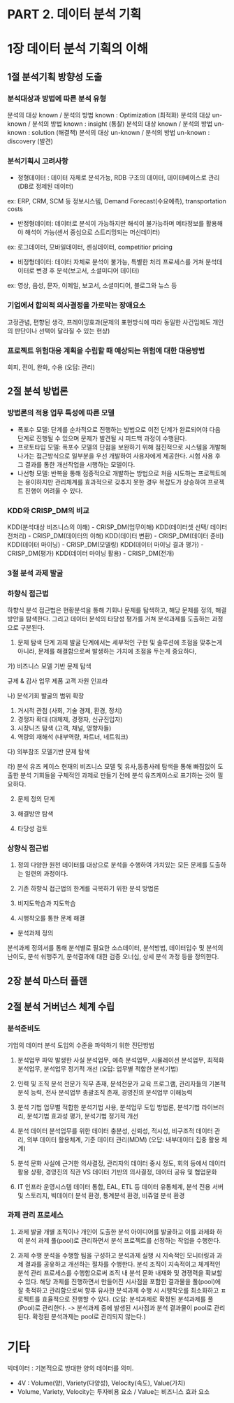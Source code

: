 # PART 2. 데이터 분석 기획

# 1장 데이터 분석 기획의 이해
## 1절 분석기획 방향성 도출

### 분석대상과 방법에 따른 분석 유형
분석의 대상 known    / 분석의 방법 known    : Optimization (최적화)
분석의 대상 un-known / 분석의 방법 known    : insight (통찰)
분석의 대상 known    / 분석의 방법 un-known : solution (해결책)
분석의 대상 un-known / 분석의 방법 un-known : discovery (발견)

### 분석기획시 고려사항
- 정형데이터 : 데이터 자체로 분석가능, RDB 구조의 데이터, 데이터베이스로 관리 (DB로 정제된 데이터)

ex: ERP, CRM, SCM 등 정보시스템, Demand Forecast(수요예측), transportation costs

- 반정형데이터: 데이터로 분석이 가능하지만 해석이 불가능하며 메타정보를 활용해야 해석이 가능(센서 중심으로 스트리밍되는 머신데이터)

ex: 로그데이터, 모바일데이터, 센싱데이터, competitior pricing 

- 비정형데이터: 데이터 자체로 분석이 불가능, 특별한 처리 프로세스를 거쳐 분석데이터로 변경 후 분석(보고서, 소셜미디어 데이터)

ex: 영상, 음성, 문자, 이메일, 보고서, 소셜미디어, 블로그와 뉴스 등

### 기업에서 합의적 의사결정을 가로막는 장애요소
고정관념, 편향된 생각, 프레이밍효과(문제의 표현방식에 따라 동일한 사건임에도 개인의 판단이나 선택이 달라질 수 있는 현상)

### 프로젝트 위험대응 계획을 수립할 때 예상되는 위험에 대한 대응방법
회피, 전이, 완화, 수용 (오답: 관리)

## 2절 분석 방법론

### 방법론의 적용 업무 특성에 따른 모델
- 폭포수 모델: 단계를 순차적으로 진행하는 방법으로 이전 단계가 완료되어야 다음 단계로 진행될 수 있으며 문제가 발견될 시 피드백 과정이 수행된다.
- 프로토타입 모델: 폭포수 모델의 단점을 보완하기 위해 점진적으로 시스템을 개발해나가는 접근방식으로 일부분을 우선 개발하여 사용자에게 제공한다. 
시험 사용 후 그 결과를 통한 개선작업을 시행하는 모델이다.
- 나선형 모델: 반복을 통해 점증적으로 개발하는 방법으로 처음 시도하는 프로젝트에는 용이하지만 관리체계를 효과적으로 갖추지 못한 경우 복잡도가 상승하여 프로젝트 진행이 어려울 수 있다.

### KDD와 CRISP_DM의 비교
KDD(분석대상 비즈니스의 이해)     - CRISP_DM(업무이해)
KDD(데이터셋 선택/ 데이터 전처리)  - CRISP_DM(데이터의 이해)
KDD(데이터 변환)               - CRISP_DM(데이터 준비)
KDD(데이터 마이닝)             - CRISP_DM(모델링)
KDD(데이터 마이닝 결과 평가)     - CRISP_DM(평가)
KDD(데이터 마이닝 활용)         - CRISP_DM(전개)

### 3절 분석 과제 발굴

### 하향식 접근법
하향식 분석 접근법은 현황분석을 통해 기회나 문제를 탐색하고, 해당 문제를 정의, 해결방안을 탐색한다.
그리고 데이터 분석의 타당성 평가를 거쳐 분석과제를 도출하는 과정으로 구분된다.

1) 문제 탐색 단계
과제 발굴 단계에서는 세부적인 구현 및 솔루션에 초점을 맞추는게 아니라, 문제를 해결함으로써 발생하는 가치에 초점을 두는게 중요하다,

가) 비즈니스 모델 기반 문제 탐색

   규제 & 감사
업무  제품  고객
   자원 인프라

나) 분석기회 발굴의 범위 확장
1) 거시적 관점 (사회, 기술 경제, 환경, 정치)
2) 경쟁자 확대 (대체제, 경쟁자, 신규진입자)
3) 시장니즈 탐색 (고객, 채널, 영향자들)
4) 역량의 재해석 (내부역량, 파트너, 네트워크)

다) 외부참조 모델기반 문제 탐색

라) 분석 유즈 케이스
현재의 비즈니스 모델 및 유사,동종사례 탐색을 통해 빠짐없이 도출한 분석 기회들을 구체적인 과제로 만들기 전에 분석 유즈케이스로 표기하는 것이 필요하다.

2) 문제 정의 단계

3) 해결방안 탐색
4) 타당성 검토

### 상향식 접근법
1) 정의
다양한 원천 데이터를 대상으로 분석을 수행하여 가치있는 모든 문제를 도출하는 일련의 과정이다.

2) 기존 하향식 접근법의 한계를 극복하기 위한 분석 방법론

3) 비지도학습과 지도학습

4) 시행착오를 통한 문제 해결
- 분석과제 정의

분석과제 정의서를 통해 분석별로 필요한 소스데이터, 분석방법, 데이터입수 및 분석의 난이도, 분석 숴행주기, 분석결과에 대한 검증 오너십, 상세 분석 과정 등을 정의한다.

## 2장 분석 마스터 플랜
## 2절 분석 거버넌스 체계 수립
### 분석준비도
기업의 데이터 분석 도입의 수준을 파악하기 위한 진단방법

1) 분석업무 파악
발생한 사실 분석업무, 예측 분석업무, 시뮬레이션 분석업무, 최적화 분석업무, 분석업무 정기적 개선 (오답: 업무별 적합한 분석기법)

2) 인력 및 조직
분석 전문가 직무 존재, 분석전문가 교육 프로그램, 관리자들의 기본적 분석 능력, 전사 분석업무 총괄조직 존재, 경영진의 분석업무 이해능력

3) 분석 기법
업무별 적합한 분석기법 사용, 분석업무 도입 방법론, 분석기법 라이브러리, 분석기법 효과성 평가, 분석기법 정기적 개선

4) 분석 데이터
분석업무를 위한 데이터 충분성, 신뢰성, 적시성, 비구조적 데이터 관리, 외부 데이터 활용체계, 기준 데이터 관리(MDM) (오답: 내부데이터 집중 활용 체계)

5) 분석 문화
사실에 근거한 의사결정, 관리자의 데이터 중시 정도, 회의 등에서 데이터 활용 상황, 경영진의 직관 VS 데이터 기반의 의사결정, 데이터 공유 및 협업문화

6) IT 인프라
운영시스템 데이터 통합, EAL, ETL 등 데이터 유통체계, 분석 전용 서버 및 스토리지, 빅데이터 분석 환경, 통계분석 환경, 비쥬얼 분석 환경

### 과제 관리 프로세스
1) 과제 발굴
개별 조직이나 개인이 도출한 분석 아이디어를 발굴하고 이를 과제화 하여 분석 과제 풀(pool)로 관리하면서 분석 프로젝트를 선정하는 작업을 수행한다.

2) 과제 수행
분석을 수행할 팀을 구성하고 분석과제 실행 시 지속적인 모니터링과 과제 결과를 공유하고 개선하는 절차를 수행한다.
분석 조직이 지속적이고 체계적인 분석 관리 프로세스를 수행함으로써 조직 내 분석 문화 내재화 및 경쟁력을 확보할 수 있다.
해당 과제를 진행하면서 만들어진 시사점을 포함한 결과물을 풀(pool)에 잘 축적하고 관리함으로써 향후 유사한 분석과제 수행 시 시행착오를 최소화하고 ㅍ로젝트를 효율적으로 진행할 수 있다.
   (오답: 분석과제로 확정된 분석과제를 풀(Pool)로 관리한다. -> 분석과제 중에 발생된 시사점과 분석 결과물이 pool로 관리된다. 확정된 분석과제는 pool로 관리되지 않는다.)


# 기타
빅데이터 : 기본적으로 방대한 양의 데이터를 의미.
- 4V : Volume(양), Variety(다양성), Velocity(속도), Value(가치)
- Volume, Variety, Velocity는 투자비용 요소 / Value는 비즈니스 효과 요소
